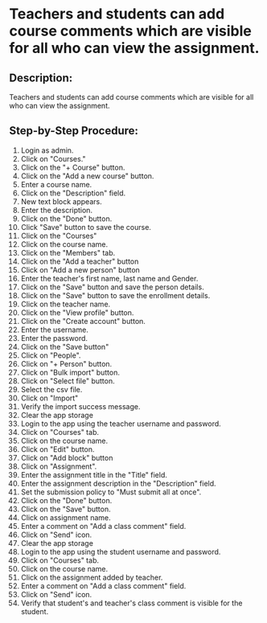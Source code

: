 # Teachers and students can add course comments which are visible for all who can view the assignment.

## Description:

Teachers and students can add course comments which are visible for all who can view the assignment.

## Step-by-Step Procedure:

1. Login as admin.
2. Click on "Courses."
3. Click on the "+ Course" button.
4. Click on the "Add a new course" button.
5. Enter a course name.
6. Click on the "Description" field.
7. New text block appears.
8. Enter the description.
9. Click on the "Done" button.
10. Click "Save" button to save the course.
11. Click on the "Courses"
12. Click on the course name.
13. Click on the "Members" tab.
14. Click on the "Add a teacher" button
15. Click on "Add a new person" button
16. Enter the teacher's first name, last name and Gender.
17. Click on the "Save" button and save the person details.
18. Click on the "Save" button to save the enrollment details.
19. Click on the teacher name.
20. Click on the "View profile" button.
21. Click on the "Create account" button.
22. Enter the username.
23. Enter the password.
24. Click on the "Save button"
25. Click on "People".
26. Click on "+ Person" button.
27. Click on "Bulk import" button.
28. Click on "Select file" button.
29. Select the csv file.
30. Click on "Import"
31. Verify the import success message.
32. Clear the app storage
33. Login to the app using the teacher username and password.
34. Click on "Courses" tab.
35. Click on the course name.
36. Click on "Edit" button.
37. Click on "Add block" button
38. Click on "Assignment".
39. Enter the assignment title in the "Title" field.
40. Enter the assignment description in the "Description" field.
41. Set the submission policy to "Must submit all at once".
42. Click on the "Done" button.
43. Click on the "Save" button.
44. Click on assignment name.
45. Enter a comment on "Add a class comment" field.
46. Click on "Send" icon.
47. Clear the app storage
48. Login to the app using the student username and password.
49. Click on "Courses" tab.
50. Click on the course name.
51. Click on the assignment added by teacher.
52. Enter a comment on "Add a class comment" field.
53. Click on "Send" icon.
54. Verify that student's and teacher's class comment is visible for the student.